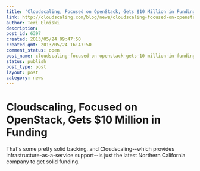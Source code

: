 ```yaml
---
title: 'Cloudscaling, Focused on OpenStack, Gets $10 Million in Funding'
link: http://cloudscaling.com/blog/news/cloudscaling-focused-on-openstack-gets-10-million-in-funding/
author: Teri Elniski
description: 
post_id: 6397
created: 2013/05/24 09:47:50
created_gmt: 2013/05/24 16:47:50
comment_status: open
post_name: cloudscaling-focused-on-openstack-gets-10-million-in-funding
status: publish
post_type: post
layout: post
category: news
---
```


# Cloudscaling, Focused on OpenStack, Gets $10 Million in Funding

That's some pretty solid backing, and Cloudscaling--which provides infrastructure-as-a-service support--is just the latest Northern California company to get solid funding.
